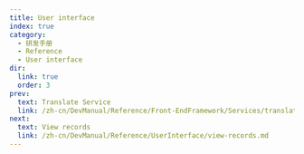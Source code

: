 ```yaml
---
title: User interface
index: true
category:
  - 研发手册
  - Reference
  - User interface
dir:
  link: true
  order: 3
prev:
  text: Translate Service
  link: /zh-cn/DevManual/Reference/Front-EndFramework/Services/translate-service.md
next:
  text: View records
  link: /zh-cn/DevManual/Reference/UserInterface/view-records.md
---
```

